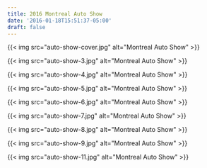 ```yaml
---
title: 2016 Montreal Auto Show
date: '2016-01-18T15:51:37-05:00'
draft: false
---
```


{{< img src="auto-show-cover.jpg" alt="Montreal Auto Show" >}}

{{< img src="auto-show-3.jpg" alt="Montreal Auto Show" >}}

{{< img src="auto-show-4.jpg" alt="Montreal Auto Show" >}}

{{< img src="auto-show-5.jpg" alt="Montreal Auto Show" >}}

{{< img src="auto-show-6.jpg" alt="Montreal Auto Show" >}}

{{< img src="auto-show-7.jpg" alt="Montreal Auto Show" >}}

{{< img src="auto-show-8.jpg" alt="Montreal Auto Show" >}}

{{< img src="auto-show-9.jpg" alt="Montreal Auto Show" >}}

{{< img src="auto-show-11.jpg" alt="Montreal Auto Show" >}}